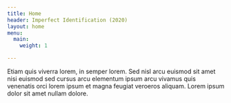 ```yaml
---
title: Home
header: Imperfect Identification (2020)
layout: home
menu:
  main:
    weight: 1

---
```

Etiam quis viverra lorem, in semper lorem. Sed nisl arcu euismod sit amet nisi euismod sed cursus arcu elementum ipsum arcu vivamus quis venenatis orci lorem ipsum et magna feugiat veroeros aliquam. Lorem ipsum dolor sit amet nullam dolore.